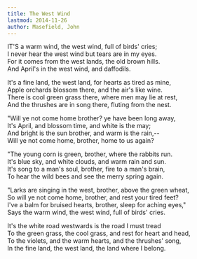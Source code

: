 ```yaml
---
title: The West Wind
lastmod: 2014-11-26
author: Masefield, John
---
```


IT'S a warm wind, the west wind, full of birds' cries;  
I never hear the west wind but tears are in my eyes.  
For it comes from the west lands, the old brown hills.  
And April's in the west wind, and daffodils.  

It's a fine land, the west land, for hearts as tired as mine,  
Apple orchards blossom there, and the air's like wine.  
There is cool green grass there, where men may lie at rest,  
And the thrushes are in song there, fluting from the nest.  

&quot;Will ye not come home brother? ye have been long away,  
It's April, and blossom time, and white is the may;  
And bright is the sun brother, and warm is the rain,--  
Will ye not come home, brother, home to us again?  

&quot;The young corn is green, brother, where the rabbits run.  
It's blue sky, and white clouds, and warm rain and sun.  
It's song to a man's soul, brother, fire to a man's brain,  
To hear the wild bees and see the merry spring again.  

&quot;Larks are singing in the west, brother, above the green wheat,  
So will ye not come home, brother, and rest your tired feet?  
I've a balm for bruised hearts, brother, sleep for aching eyes,&quot;  
Says the warm wind, the west wind, full of birds' cries.  

It's the white road westwards is the road I must tread  
To the green grass, the cool grass, and rest for heart and head,  
To the violets, and the warm hearts, and the thrushes' song,  
In the fine land, the west land, the land where I belong.  

